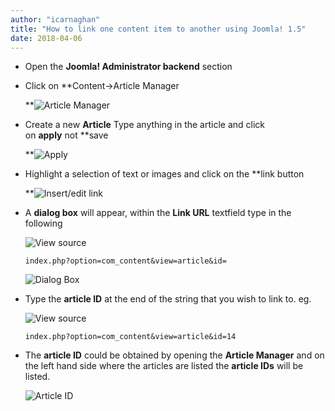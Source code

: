 ```yaml
---
author: "icarnaghan"
title: "How to link one content item to another using Joomla! 1.5"
date: 2018-04-06
---
```


- Open the **Joomla! Administrator backend** section
- Click on **Content->Article Manager
    
    **![Article Manager](images/ac1.png "Article Manager")
- Create a new **Article** Type anything in the article and click on **apply** not **save
    
    **![Apply](images/ac2.png "Apply")
- Highlight a selection of text or images and click on the **link button
    
    **![Insert/edit link](images/ac3.png "Insert/edit link")
- A **dialog box** will appear, within the **Link URL** textfield type in the following
    
    ![View source](images/vista_plana.png "View source")
    
    ```
    index.php?option=com_content&view=article&id=
    ```
    
    ![Dialog Box](images/ac4.png "Dialog Box")
- Type the **article ID** at the end of the string that you wish to link to. eg.
    
    ![View source](images/vista_plana.png "View source")
    
    ```
    index.php?option=com_content&view=article&id=14
    ```
    
- The **article ID** could be obtained by opening the **Article Manager** and on the left hand side where the articles are listed the **article IDs** will be listed.
    
    ![Article ID](images/ac5.png "Article ID")
